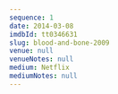 ```yaml
---
sequence: 1
date: 2014-03-08
imdbId: tt0346631
slug: blood-and-bone-2009
venue: null
venueNotes: null
medium: Netflix
mediumNotes: null
---
```


